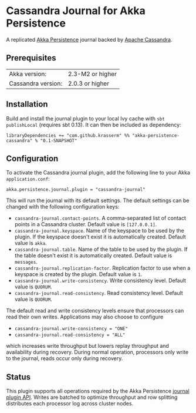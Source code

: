 Cassandra Journal for Akka Persistence
======================================

A replicated [Akka Persistence](http://doc.akka.io/docs/akka/2.3-M2/scala/persistence.html) journal backed by [Apache Cassandra](http://cassandra.apache.org/).

Prerequisites
-------------

<table border="0">
  <tr>
    <td>Akka version: </td>
    <td>2.3-M2 or higher</td>
  </tr>
  <tr>
    <td>Cassandra version: </td>
    <td>2.0.3 or higher</td>
  </tr>
</table>

Installation
------------

Build and install the journal plugin to your local Ivy cache with `sbt publishLocal` (requires sbt 0.13). It can then be included as dependency:

    libraryDependencies += "com.github.krasserm" %% "akka-persistence-cassandra" % "0.1-SNAPSHOT"

Configuration
-------------

To activate the Cassandra journal plugin, add the following line to your Akka `application.conf`:

    akka.persistence.journal.plugin = "cassandra-journal"

This will run the journal with its default settings. The default settings can be changed with the following configuration keys:

- `cassandra-journal.contact-points`. A comma-separated list of contact points in a Cassandra cluster. Default value is `[127.0.0.1]`.
- `cassandra-journal.keyspace`. Name of the keyspace to be used by the plugin. If the keyspace doesn't exist it is automatically created. Default value is `akka`.
- `cassandra-journal.table`. Name of the table to be used by the plugin. If the table doesn't exist it is automatically created. Default value is `messages`.
- `cassandra-journal.replication-factor`. Replication factor to use when a keyspace is created by the plugin. Default value is `1`.
- `cassandra-journal.write-consistency`. Write consistency level. Default value is `QUORUM`.
- `cassandra-journal.read-consistency`. Read consistency level. Default value is `QUORUM`.

The default read and write consistency levels ensure that processors can read their own writes. Applications may also choose to configure

- `cassandra-journal.write-consistency = "ONE"`
- `cassandra-journal.read-consistency = "ALL"`

which increases write throughput but lowers replay throughput and availability during recovery. During normal operation, processors only write to the journal, reads occur only during recovery.

Status
------

This plugin supports all operations required by the Akka Persistence [journal plugin API](http://doc.akka.io/docs/akka/2.3-M2/scala/persistence.html#journal-plugin-api). Writes are batched to optimize throughput and row splitting distributes each processor log across cluster nodes.

